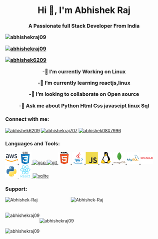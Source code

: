 <h1 align="center">Hi 👋, I'm Abhishek Raj</h1>
<h3 align="center">A Passionate full Stack Developer From India
<p align="left"> <img src="https://komarev.com/ghpvc/?username=abhishekraj09&label=Profile%20views&color=0e75b6&style=flat" alt="abhishekraj09" />
<p align="left"> <a href="https://github.com/ryo-ma/github-profile-trophy"><img src="https://github-profile-trophy.vercel.app/?username=abhishekraj09" alt="abhishekraj09" /></a> </p>
<p align="left"> <a href="https://twitter.com/abhishek6209" target="blank"><img src="https://img.shields.io/twitter/follow/abhishek6209?logo=twitter&style=for-the-badge" alt="abhishek6209" /></a> </p>
   
 -🔭 I’m currently Working on **Linux**
  
 -🌱 I’m currently learning **reactjs,linux**
  
  -👯 I’m looking to collaborate on **Open source**

  -💬 Ask me about **Python Html Css javascipt linux Sql**

<h3 align="left">Connect with me:</h3>
<p align="left">
<a href="https://twitter.com/abhishek6209" target="blank"><img align="center" src="https://raw.githubusercontent.com/rahuldkjain/github-profile-readme-generator/master/src/images/icons/Social/twitter.svg" alt="abhishek6209" height="30" width="40" /></a>
<a href="https://linkedin.com/in/abhishekraj707" target="blank"><img align="center" src="https://raw.githubusercontent.com/rahuldkjain/github-profile-readme-generator/master/src/images/icons/Social/linked-in-alt.svg" alt="abhishekraj707" height="30" width="40" /></a>
<a href="https://discord.gg/abhishek08#7996" target="blank"><img align="center" src="https://raw.githubusercontent.com/rahuldkjain/github-profile-readme-generator/master/src/images/icons/Social/discord.svg" alt="abhishek08#7996" height="30" width="40" /></a>
</p>

<h3 align="left">Languages and Tools:</h3>
<p align="left"> <a href="https://aws.amazon.com" target="_blank" rel="noreferrer"> <img src="https://raw.githubusercontent.com/devicons/devicon/master/icons/amazonwebservices/amazonwebservices-original-wordmark.svg" alt="aws" width="40" height="40"/> </a> <a href="https://www.w3schools.com/css/" target="_blank" rel="noreferrer"> <img src="https://raw.githubusercontent.com/devicons/devicon/master/icons/css3/css3-original-wordmark.svg" alt="css3" width="40" height="40"/> </a> <a href="https://cloud.google.com" target="_blank" rel="noreferrer"> <img src="https://www.vectorlogo.zone/logos/google_cloud/google_cloud-icon.svg" alt="gcp" width="40" height="40"/> </a> <a href="https://git-scm.com/" target="_blank" rel="noreferrer"> <img src="https://www.vectorlogo.zone/logos/git-scm/git-scm-icon.svg" alt="git" width="40" height="40"/> </a> <a href="https://www.w3.org/html/" target="_blank" rel="noreferrer"> <img src="https://raw.githubusercontent.com/devicons/devicon/master/icons/html5/html5-original-wordmark.svg" alt="html5" width="40" height="40"/> </a> <a href="https://www.java.com" target="_blank" rel="noreferrer"> <img src="https://raw.githubusercontent.com/devicons/devicon/master/icons/java/java-original.svg" alt="java" width="40" height="40"/> </a> <a href="https://developer.mozilla.org/en-US/docs/Web/JavaScript" target="_blank" rel="noreferrer"> <img src="https://raw.githubusercontent.com/devicons/devicon/master/icons/javascript/javascript-original.svg" alt="javascript" width="40" height="40"/> </a> <a href="https://www.linux.org/" target="_blank" rel="noreferrer"> <img src="https://raw.githubusercontent.com/devicons/devicon/master/icons/linux/linux-original.svg" alt="linux" width="40" height="40"/> </a> <a href="https://www.mongodb.com/" target="_blank" rel="noreferrer"> <img src="https://raw.githubusercontent.com/devicons/devicon/master/icons/mongodb/mongodb-original-wordmark.svg" alt="mongodb" width="40" height="40"/> </a> <a href="https://www.mysql.com/" target="_blank" rel="noreferrer"> <img src="https://raw.githubusercontent.com/devicons/devicon/master/icons/mysql/mysql-original-wordmark.svg" alt="mysql" width="40" height="40"/> </a> <a href="https://www.oracle.com/" target="_blank" rel="noreferrer"> <img src="https://raw.githubusercontent.com/devicons/devicon/master/icons/oracle/oracle-original.svg" alt="oracle" width="40" height="40"/> </a> <a href="https://www.python.org" target="_blank" rel="noreferrer"> <img src="https://raw.githubusercontent.com/devicons/devicon/master/icons/python/python-original.svg" alt="python" width="40" height="40"/> </a> <a href="https://reactjs.org/" target="_blank" rel="noreferrer"> <img src="https://raw.githubusercontent.com/devicons/devicon/master/icons/react/react-original-wordmark.svg" alt="react" width="40" height="40"/> </a> <a href="https://www.sqlite.org/" target="_blank" rel="noreferrer"> <img src="https://www.vectorlogo.zone/logos/sqlite/sqlite-icon.svg" alt="sqlite" width="40" height="40"/> </a> </p>

<h3 align="left">Support:</h3>
<p><a href="https://www.buymeacoffee.com/Abhishek-Raj"> <img align="left" src="https://cdn.buymeacoffee.com/buttons/v2/default-yellow.png" height="50" width="210" alt="Abhishek-Raj" /></a><a href="https://ko-fi.com/Abhishek-Raj"> <img align="left" src="https://cdn.ko-fi.com/cdn/kofi3.png?v=3" height="50" width="210" alt="Abhishek-Raj" /></a></p><br><br>

<p><img align="left" src="https://github-readme-stats.vercel.app/api/top-langs?username=abhishekraj09&show_icons=true&locale=en&layout=compact" alt="abhishekraj09" /></p>

<p>&nbsp;<img align="center" src="https://github-readme-stats.vercel.app/api?username=abhishekraj09&show_icons=true&locale=en" alt="abhishekraj09" /></p>

<p><img align="center" src="https://github-readme-streak-stats.herokuapp.com/?user=abhishekraj09&" alt="abhishekraj09" /></p>
